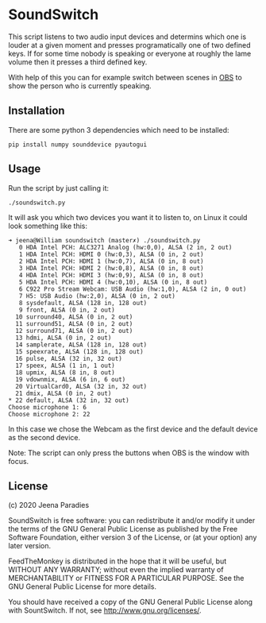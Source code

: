 SoundSwitch
===========

This script listens to two audio input devices and determins which one is louder
at a given moment and presses programatically one of two defined keys. If for
some time nobody is speaking or everyone at roughly the lame volume then it
presses a third defined key.

With help of this you can for example switch between scenes in
[OBS](https://obsproject.com/) to show the person who is currently speaking.

Installation
------------

There are some python 3 dependencies which need to be installed:

	pip install numpy sounddevice pyautogui


Usage
-----

Run the script by just calling it:

	./soundswitch.py

It will ask you which two devices you want it to listen to, on Linux it could
look something like this:

	➜ jeena@William soundswitch (master✗) ./soundswitch.py 
	   0 HDA Intel PCH: ALC3271 Analog (hw:0,0), ALSA (2 in, 2 out)
	   1 HDA Intel PCH: HDMI 0 (hw:0,3), ALSA (0 in, 2 out)
	   2 HDA Intel PCH: HDMI 1 (hw:0,7), ALSA (0 in, 8 out)
	   3 HDA Intel PCH: HDMI 2 (hw:0,8), ALSA (0 in, 8 out)
	   4 HDA Intel PCH: HDMI 3 (hw:0,9), ALSA (0 in, 8 out)
	   5 HDA Intel PCH: HDMI 4 (hw:0,10), ALSA (0 in, 8 out)
	   6 C922 Pro Stream Webcam: USB Audio (hw:1,0), ALSA (2 in, 0 out)
	   7 H5: USB Audio (hw:2,0), ALSA (0 in, 2 out)
	   8 sysdefault, ALSA (128 in, 128 out)
	   9 front, ALSA (0 in, 2 out)
	  10 surround40, ALSA (0 in, 2 out)
	  11 surround51, ALSA (0 in, 2 out)
	  12 surround71, ALSA (0 in, 2 out)
	  13 hdmi, ALSA (0 in, 2 out)
	  14 samplerate, ALSA (128 in, 128 out)
	  15 speexrate, ALSA (128 in, 128 out)
	  16 pulse, ALSA (32 in, 32 out)
	  17 speex, ALSA (1 in, 1 out)
	  18 upmix, ALSA (8 in, 8 out)
	  19 vdownmix, ALSA (6 in, 6 out)
	  20 VirtualCard0, ALSA (32 in, 32 out)
	  21 dmix, ALSA (0 in, 2 out)
	* 22 default, ALSA (32 in, 32 out)
	Choose microphone 1: 6
	Choose microphone 2: 22

In this case we chose the Webcam as the first device and the default device as
the second device.

Note: The script can only press the buttons when OBS is the window with focus.

License
-------

(c) 2020 Jeena Paradies

SoundSwitch is free software: you can redistribute it and/or modify it under the
terms of the GNU General Public License as published by the Free Software
Foundation, either version 3 of the License, or (at your option) any later version.

FeedTheMonkey is distributed in the hope that it will be useful, but WITHOUT ANY
WARRANTY; without even the implied warranty of MERCHANTABILITY or FITNESS FOR A
PARTICULAR PURPOSE. See the GNU General Public License for more details.

You should have received a copy of the GNU General Public License along with
SountSwitch. If not, see http://www.gnu.org/licenses/.
